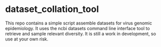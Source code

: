 # dataset_collation_tool
This repo contains a simple script assemble datasets for virus genomic epidemiology. It uses the ncbi datasets command line interface tool to retrieve and sample relevant diversity.  It is still a work in development, so use at your own risk. 
